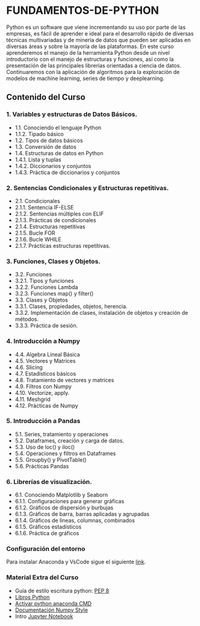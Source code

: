 # FUNDAMENTOS-DE-PYTHON
Python es un software que viene incrementando su uso por parte de las empresas, es fácil de aprender e ideal para el desarrollo rápido de diversas técnicas multivariadas y de minería de datos que pueden
ser aplicadas en diversas áreas y sobre la mayoría de las plataformas.
En este curso aprenderemos el manejo de la herramienta Python desde un nivel introductorio con el manejo de estructuras y funciones, así como la presentación de las principales librerías orientadas a ciencia de datos. Continuaremos con la aplicación de algoritmos para la exploración de modelos de machine learning, series de tiempo y deeplearning.
## Contenido del Curso
### 1.	Variables y estructuras de Datos Básicos.
- 1.1.	Conociendo el lenguaje Python
- 1.1.2.	Tipado básico
- 1.2.	Tipos de datos básicos
- 1.3.	Conversión de datos
- 1.4.	Estructuras de datos en Python
- 1.4.1.	Lista y tuplas
- 1.4.2.	Diccionarios y conjuntos
- 1.4.3.	Práctica de diccionarios y conjuntos

### 2. Sentencias Condicionales y Estructuras repetitivas.
- 2.1.	Condicionales
- 2.1.1.	Sentencia IF-ELSE
- 2.1.2.	Sentencias múltiples con ELIF
- 2.1.3.	Prácticas de condicionales
- 2.1.4.	Estructuras repetitivas
- 2.1.5.	Bucle FOR
- 2.1.6.	Bucle WHILE
- 2.1.7.	Prácticas estructuras repetitivas.
### 3.	Funciones, Clases y Objetos.
- 3.2.	Funciones
- 3.2.1.	Tipos y funciones
- 3.2.2.	Funciones Lambda
- 3.2.3.	Funciones map() y filter()
- 3.3.	Clases y Objetos
- 3.3.1.	Clases, propiedades, objetos, herencia.
- 3.3.2.	Implementación de clases, instalación de objetos y creación de métodos.
- 3.3.3.	Práctica de sesión.
### 4.	Introducción a Numpy
- 4.4.	Algebra Lineal Básica
- 4.5.	Vectores y Matrices
- 4.6.	Slicing
- 4.7.	Estadísticos básicos
- 4.8.	Tratamiento de vectores y matrices
- 4.9.	Filtros con Numpy
- 4.10.	Vectorize, apply.
- 4.11.	Meshgrid
- 4.12.	Prácticas de Numpy
### 5.	Introducción a Pandas
- 5.1.	Series, tratamiento y operaciones
- 5.2.	Dataframes, creación y carga de datos.
- 5.3.	Uso de loc() y iloc()
- 5.4.	Operaciones y filtros en Dataframes
- 5.5.	Groupby() y PivotTable()
- 5.6.	Prácticas Pandas
### 6.	Librerías de visualización.
- 6.1.	Conociendo Matplotlib y Seaborn
- 6.1.1.	Configuraciones para generar gráficas
- 6.1.2.	Gráficos de dispersión y burbujas
- 6.1.3.	Gráficos de barra, barras aplicadas y agrupadas
- 6.1.4.	Gráficos de líneas, columnas, combinados
- 6.1.5.	Gráficos estadísticos
- 6.1.6.	Práctica de gráficos
### Configuración del entorno
Para instalar Anaconda y VsCode sigue el siguiente [link](https://gdelgador.github.io/PythonFundamentos/index.html).

### Material Extra del Curso
- Guía de estilo escritura python: [PEP 8](https://www.python.org/dev/peps/pep-0008/?fbclid=IwAR1nA1UklLNW22-9t32Clybzyczj_i6EMA1fJdk9TwUe-OXLSriPQH9xKhE)
- [Libros Python](https://drive.google.com/drive/folders/1u_dg31pkLasj2H3L4VO2QUNFnYpA9bn1?usp=sharing) 
- [Activar python anaconda CMD](https://stackoverflow.com/questions/49616399/windows-anaconda-python-is-not-recognized-as-an-internal-or-external-command)
- [Documentación Numpy Style](https://numpydoc.readthedocs.io/en/latest/format.html)
- Intro [Jupyter Notebook](https://www.youtube.com/watch?v=CwbMaSkKDZg&ab_channel=RafaGonzalezGouveia)